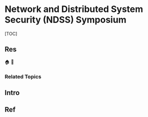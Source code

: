 # Network and Distributed System Security (NDSS) Symposium

[TOC]



## Res
🏠 
🚧 


### Related Topics



## Intro



## Ref
